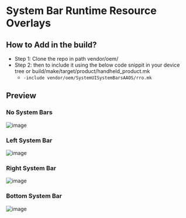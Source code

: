 # System Bar Runtime Resource Overlays

## How to Add in the build?

  - Step 1: Clone the repo in path vendor/oem/
  - Step 2: then to include it using the below code snippit in your device tree or build/make/target/product/handheld_product.mk 
    - ```-include vendor/oem/SystemUISystemBarsAAOS/rro.mk```

## Preview

### No System Bars
  ![image](https://github.com/user-attachments/assets/b2bdf6cf-4c03-4d4a-86f9-1da4a39ae6a6)

### Left System Bar
![image](https://github.com/user-attachments/assets/1bc6f5ea-a082-478a-a15e-a62cbed30683)

### Right System Bar
![image](https://github.com/user-attachments/assets/5ecd115f-48d5-4023-a763-08ad6fbc1571)

### Bottom System Bar
![image](https://github.com/user-attachments/assets/cb1903a8-1a15-46bf-8925-96fe865b780c)


